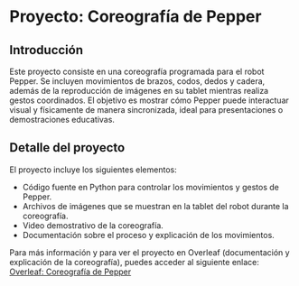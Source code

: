 # Proyecto: Coreografía de Pepper

## Introducción
Este proyecto consiste en una coreografía programada para el robot Pepper. Se incluyen movimientos de brazos, codos, dedos y cadera, además de la reproducción de imágenes en su tablet mientras realiza gestos coordinados. El objetivo es mostrar cómo Pepper puede interactuar visual y físicamente de manera sincronizada, ideal para presentaciones o demostraciones educativas.

## Detalle del proyecto
El proyecto incluye los siguientes elementos:  
- Código fuente en Python para controlar los movimientos y gestos de Pepper.  
- Archivos de imágenes que se muestran en la tablet del robot durante la coreografía.  
- Video demostrativo de la coreografía.  
- Documentación sobre el proceso y explicación de los movimientos.  

Para más información y para ver el proyecto en Overleaf (documentación y explicación de la coreografía), puedes acceder al siguiente enlace:  
[Overleaf: Coreografía de Pepper](https://es.overleaf.com/read/cdpdxhnwgsnn#fd8872)

